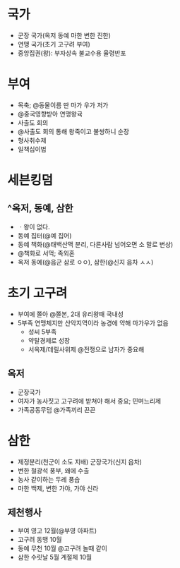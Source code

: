 # 국가
* 군장 국가(옥저 동예 마한 변한 진한)
* 연맹 국가(초기 고구려 부여) 
* 중앙집권(왕): 부자상속 불교수용 율령반포

# 부여
* 목축; @동물이름 딴 마가 우가 저가
* @중국영향받아 연맹왕귝
* 사출도 회의
* @사출도 회의 통해 왕죽이고 불쌍하니 순장
* 형사취수제
* 일책십이법

# 세븐킹덤
## ^옥저, 동예, 삼한
 * ㆍ왕이 없다.
  * 동예 집터(@예 집어)
  * 동예 책화(@태백산맥 분리, 다른사람 넘어오면 소 말로 변상)
  * @책화로 서먹; 족외혼
* 옥저 동예(@읍군 삼로 ㅇㅇ), 삼한(@신지 읍차 ㅅㅅ)

# 초기 고구려
* 부여에 쫄아 @쫄본, 2대 유리왕때 국내성
* 5부족 연맹체지만 산악지역이라 농경에 약해 마가우가 없음
  * 성씨 5부족
  * 약탈경제로 성장
  * 서옥제/데릴사위제 @전쟁으로 남자가 중요해


## 옥저
* 군장국가
 * 여자가 농사짓고 고구려에 받쳐야 해서 중요; 민며느리제
 * 가족공동무덤 @가족끼리 끈끈


# 삼한
* 제정분리(천군이 소도 지배) 군장국가(신지 읍차)  
* 변한 철광석 풍부, 왜에 수출
* 농사 같이하는 두레 풍습
* 마한 백제, 변한 가야, 가야 신라


## 제천행사
* 부여 영고 12월(@부영 아파트)
* 고구려 동맹 10월
* 동예 무천 10월 @고구려 놀때 같이
* 삼한  수릿날 5월  계절제 10월
